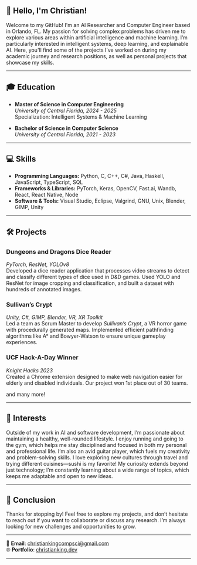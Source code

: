 
## 👋 Hello, I'm Christian!

Welcome to my GitHub! I'm an AI Researcher and Computer Engineer based in Orlando, FL. My passion for solving complex problems has driven me to explore various areas within artificial intelligence and machine learning. I’m particularly interested in intelligent systems, deep learning, and explainable AI. Here, you'll find some of the projects I’ve worked on during my academic journey and research positions, as well as personal projects that showcase my skills.

---

## 🎓 Education

- **Master of Science in Computer Engineering**  
  *University of Central Florida, 2024 - 2025*  
  Specialization: Intelligent Systems & Machine Learning

- **Bachelor of Science in Computer Science**  
  *University of Central Florida, 2021 - 2023*

---

## 💻 Skills

- **Programming Languages:** Python, C, C++, C#, Java, Haskell, JavaScript, TypeScript, SQL  
- **Frameworks & Libraries:** PyTorch, Keras, OpenCV, Fast.ai, Wandb, React, React Native, Node  
- **Software & Tools:** Visual Studio, Eclipse, Valgrind, GNU, Unix, Blender, GIMP, Unity  

---

## 🛠️ Projects

### Dungeons and Dragons Dice Reader  
*PyTorch, ResNet, YOLOv8*  
Developed a dice reader application that processes video streams to detect and classify different types of dice used in D&D games. Used YOLO and ResNet for image cropping and classification, and built a dataset with hundreds of annotated images.

### Sullivan’s Crypt  
*Unity, C#, GIMP, Blender, VR, XR Toolkit*  
Led a team as Scrum Master to develop *Sullivan’s Crypt*, a VR horror game with procedurally generated maps. Implemented efficient pathfinding algorithms like A* and Bowyer-Watson to ensure unique gameplay experiences.

### UCF Hack-A-Day Winner  
*Knight Hacks 2023*  
Created a Chrome extension designed to make web navigation easier for elderly and disabled individuals. Our project won 1st place out of 30 teams.

and many more!

---

## 🌱 Interests

Outside of my work in AI and software development, I’m passionate about maintaining a healthy, well-rounded lifestyle. I enjoy running and going to the gym, which helps me stay disciplined and focused in both my personal and professional life. I’m also an avid guitar player, which fuels my creativity and problem-solving skills. I love exploring new cultures through travel and trying different cuisines—sushi is my favorite! My curiosity extends beyond just technology; I’m constantly learning about a wide range of topics, which keeps me adaptable and open to new ideas.

---

## 👀 Conclusion

Thanks for stopping by! Feel free to explore my projects, and don’t hesitate to reach out if you want to collaborate or discuss any research. I’m always looking for new challenges and opportunities to grow.

---

📧 **Email**: christiankingcompsci@gmail.com  
🌐 **Portfolio**: [christianking.dev](https://christianking.dev)

---
